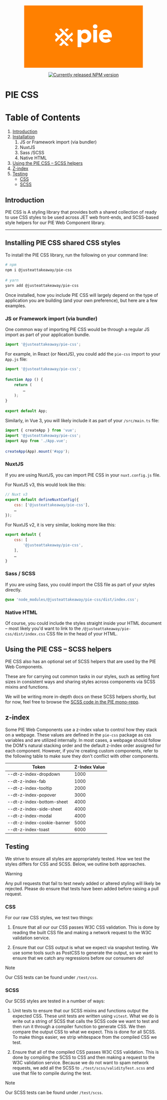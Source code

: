 <p align="center">
  <img align="center" src="../../../readme_image.png" height="200" alt="">
</p>

<p align="center">
  <a href="https://www.npmjs.com/@justeattakeaway/pie-css">
    <img alt="Currently released NPM version" src="https://img.shields.io/npm/v/@justeattakeaway/pie-css.svg">
  </a>
</p>

# PIE CSS

# Table of Contents

1. [Introduction](#pie-css)
2. [Installation](#installation)
    1. JS or Framework import (via bundler)
    2. NuxtJS
    3. Sass /SCSS
    4. Native HTML
3. [Using the PIE CSS – SCSS helpers](#helpers)
4. [Z-index](#z-index)
5. [Testing](#testing)
    - [CSS](#css)
    - [SCSS](#scss )

## Introduction

PIE CSS is A styling library that provides both a shared collection of ready to use CSS styles to be used across JET web front-ends, and SCSS-based style helpers for our PIE Web Component library.

---

## Installing PIE CSS shared CSS styles

To install the PIE CSS library, run the following on your command line:

```bash
# npm
npm i @justeattakeaway/pie-css

# yarn
yarn add @justeattakeaway/pie-css
```

Once installed, how you include PIE CSS will largely depend on the type of application you are building (and your own preference), but here are a few examples.


### JS or Framework import (via bundler)

One common way of importing PIE CSS would be through a regular JS import as part of your application bundle.

```js
import '@justeattakeaway/pie-css';
```


For example, in React (or NextJS), you could add the `pie-css` import to your `App.js` file:

```js
import '@justeattakeaway/pie-css';

function App () {
    return (
        …
    );
}

export default App;
```

Similarly, in Vue 3, you will likely include it as part of your `/src/main.ts` file:


```js
import { createApp } from 'vue';
import '@justeattakeaway/pie-css';
import App from './App.vue';

createApp(App).mount('#app');
```

### NuxtJS

If you are using NuxtJS, you can import PIE CSS in your `nuxt.config.js` file.


For NuxtJS v3, this would look like this:

```js
// Nuxt v3
export default defineNuxtConfig({
    css: ['@justeattakeaway/pie-css'],
    …
});
 ```

For NuxtJS v2, it is very similar, looking more like this:

```js
export default {
    css: [
        '@justeattakeaway/pie-css',
    ],
    …
}
```


### Sass / SCSS

If you are using Sass, you could import the CSS file as part of your styles directly.

```scss
@use 'node_modules/@justeattakeaway/pie-css/dist/index.css';
```


### Native HTML

Of course, you could include the styles straight inside your HTML document – most likely you'd want to link to the `/@justeattakeaway/pie-css/dist/index.css` CSS file in the head of your HTML.



## Using the PIE CSS – SCSS helpers

PIE CSS also has an optional set of SCSS helpers that are used by the PIE Web Components.

These are for carrying out common tasks in our styles, such as setting font sizes in consistent ways and sharing styles across components via SCSS mixins and functions.

We will be writing more in-depth docs on these SCSS helpers shortly, but for now, feel free to browse the [SCSS code in the PIE mono-repo](https://github.com/justeattakeaway/pie/tree/main/packages/tools/pie-css/scss).

## z-index

Some PIE Web Components use a z-index value to control how they stack on a webpage. These values are defined in the `pie-css` package as css variables and are utilized internally. In most cases, a webpage should follow the DOM's natural stacking order and the default z-index order assigned for each component. However, if you're creating custom components, refer to the following table to make sure they don't conflict with other components.

| Token              | Z-Index Value  |
| -------------------------- | ---------------|
| --dt-z-index-dropdown      | 1000           |
| --dt-z-index-fab           | 1000           |
| --dt-z-index-tooltip       | 2000           |
| --dt-z-index-popover       | 3000           |
| --dt-z-index-bottom-sheet  | 4000           |
| --dt-z-index-side-sheet    | 4000           |
| --dt-z-index-modal         | 4000           |
| --dt-z-index-cookie-banner | 5000           |
| --dt-z-index-toast         | 6000           |

## Testing

We strive to ensure all styles are appropriately tested. How we test the styles differs for CSS and SCSS. Below, we outline both approaches.

> [!WARNING]
> Any pull requests that fail to test newly added or altered styling will likely be rejected. Please do ensure that tests have been added before raising a pull request.

### CSS

For our raw CSS styles, we test two things:

1. Ensure that all our our CSS passes W3C CSS validation. This is done by reading the built CSS file and making a network request to the W3C validation service.

2. Ensure that our CSS output is what we expect via snapshot testing. We use some tools such as PostCSS to generate the output, so we want to ensure that we catch any regressions before our consumers do!

> [!NOTE]
> Our CSS tests can be found under `/test/css`.

### SCSS

Our SCSS styles are tested in a number of ways:

1. Unit tests to ensure that our SCSS mixins and functions output the expected CSS. These unit tests are written using `vitest`. What we do is write out a string of SCSS that calls the SCSS code we want to test and then run it through a compiler function to generate CSS. We then compare the output CSS to what we expect. This is done for all SCSS. To make things easier, we strip whitespace from the compiled CSS we test.

2. Ensure that all of the compiled CSS passes W3C CSS validation. This is done by compiling the SCSS to CSS and then making a request to the W3C validation service. Because we do not want to spam network requests, we add all the SCSS to `./test/scss/validityTest.scss` and use that file to compile during the test.

> [!NOTE]
> Our SCSS tests can be found under `/test/scss`.
